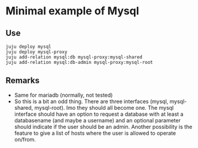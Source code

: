 # Minimal example of Mysql

## Use

```
juju deploy mysql
juju deploy mysql-proxy
juju add-relation mysql:db mysql-proxy:mysql-shared
juju add-relation mysql:db-admin mysql-proxy:mysql-root
```

## Remarks

- Same for mariadb (normally, not tested)
- So this is a bit an odd thing. There are three interfaces (mysql, mysql-shared, mysql-root). Imo they should all become one. The mysql interface should have an option to request a database with at least a databasename (and maybe a username) and an optional parameter should indicate if the user should be an admin. Another possibility is the feature to give a list of hosts where the user is allowed to operate on/from.